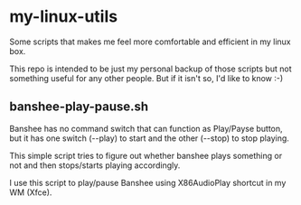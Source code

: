 my-linux-utils
==============

Some scripts that makes me feel more comfortable and efficient in my linux box.

This repo is intended to be just my personal backup of those scripts but not  something useful for any other people. But if it isn't so, I'd like to know :-)

banshee-play-pause.sh
----------------------

Banshee has no command switch that can function as Play/Payse button, but it has one switch (--play) to start and the other (--stop) to stop playing.

This simple script tries to figure out whether banshee plays something or not and then stops/starts playing accordingly. 

I use this script to play/pause Banshee using X86AudioPlay shortcut in my WM (Xfce).
